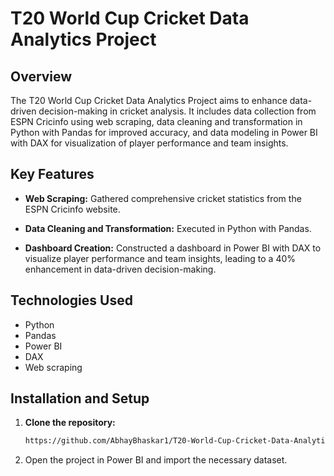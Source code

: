 # T20 World Cup Cricket Data Analytics Project

## Overview

The T20 World Cup Cricket Data Analytics Project aims to enhance data-driven decision-making in cricket analysis. It includes data collection from ESPN Cricinfo using web scraping, data cleaning and transformation in Python with Pandas for improved accuracy, and data modeling in Power BI with DAX for visualization of player performance and team insights.

## Key Features

- **Web Scraping:** Gathered comprehensive cricket statistics from the ESPN Cricinfo website.
  
- **Data Cleaning and Transformation:** Executed in Python with Pandas.
  
- **Dashboard Creation:** Constructed a dashboard in Power BI with DAX to visualize player performance and team insights, leading to a 40% enhancement in data-driven decision-making.

## Technologies Used

- Python
- Pandas
- Power BI
- DAX
- Web scraping

## Installation and Setup

1. **Clone the repository:**
   ```bash
   https://github.com/AbhayBhaskar1/T20-World-Cup-Cricket-Data-Analytics-Project.git

2. Open the project in Power BI and import the necessary dataset.

